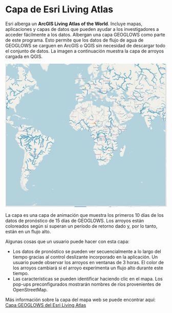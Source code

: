 # Capa de Esri Living Atlas

Esri alberga un **ArcGIS Living Atlas of the World**. Incluye mapas, aplicaciones y capas de datos que pueden ayudar a los investigadores a acceder fácilmente a los datos. Albergan una capa GEOGLOWS como parte de este programa. Esto permite que los datos de flujo de agua de GEOGLOWS se carguen en ArcGIS o QGIS sin necesidad de descargar todo el conjunto de datos. La imagen a continuación muestra la capa de arroyos cargada en QGIS.

![captura de pantalla](../../static/images/imagen.png)

La capa es una capa de animación que muestra los primeros 10 días de los datos de pronóstico de 15 días de GEOGLOWS. Los arroyos están coloreados según si superan un período de retorno dado y, por lo tanto, están en un flujo alto.

Algunas cosas que un usuario puede hacer con esta capa:

- Los datos de pronóstico se pueden ver secuencialmente a lo largo del tiempo gracias al control deslizante incorporado en la aplicación. Un usuario puede observar los arroyos en ventanas de 3 horas. El color de los arroyos cambiará si el arroyo experimenta un flujo alto durante este tiempo.
- Las características se pueden identificar haciendo clic en el mapa. Los pop-ups preconfigurados mostrarán nombres de ríos provenientes de OpenStreetMap.

Más información sobre la capa del mapa web se puede encontrar aquí: [Capa GEOGLOWS del Esri Living Atlas](https://www.arcgis.com/home/item.html?id=8f0573e0c0b9491dbeafde9c72ccf02b)
